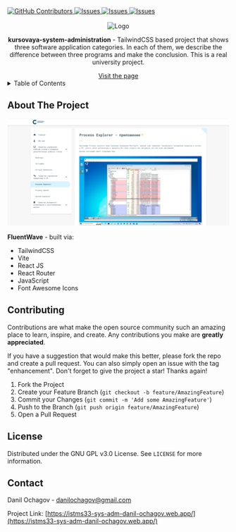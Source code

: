 <!-- --------STATS-------- -->
 <a href="https://github.com/ochagovdanil/kursovaya-system-administration/graphs/contributors">
	<img alt="GitHub Contributors" src="https://img.shields.io/github/contributors/ochagovdanil/kursovaya-system-administration.svg" />
</a>
<a href="https://github.com/ochagovdanil/kursovaya-system-administration/network/members">
	<img alt="Issues" src="https://img.shields.io/github/forks/ochagovdanil/kursovaya-system-administration.svg" />
</a>
<a href="https://github.com/ochagovdanil/kursovaya-system-administration/stargazers">
	<img alt="Issues" src="https://img.shields.io/github/stars/ochagovdanil/kursovaya-system-administration.svg" />
</a>
<a href="https://github.com/ochagovdanil/kursovaya-system-administration/issues">
	<img alt="Issues" src="https://img.shields.io/github/issues/ochagovdanil/kursovaya-system-administration.svg" />
</a>

<!-- --------LOGO-------- -->
<br />
<div align="center">
	<br>
	<img src="./public/favicon.ico" alt="Logo" />
	<p><strong>kursovaya-system-administration</strong> - TailwindCSS based project that shows three software application categories. In each of them, we describe the difference between three programs and make the conclusion. This is a real university project.</p>
	<a href="https://istms33-sys-adm-danil-ochagov.web.app/" target="_blank">Visit the page</a>
</div>

<!-- --------TABLE OF CONTENTS-------- -->
<details>
  <summary>Table of Contents</summary>
  <ol>
    <li>
      <a href="#about-the-project">About The Project</a>
    </li>
    <li><a href="#contributing">Contributing</a></li>
    <li><a href="#contact">Contact</a></li>
  </ol>
</details>

<!-- --------ABOUT THE PROJECT-------- -->

## About The Project

<div align="center">
	<img src="./screenshots/preview.png" alt="Preview" />
</div>
<p><strong>FluentWave</strong> - built via:</p>
<ul>
	<li>TailwindCSS</li>
	<li>Vite</li>
	<li>React JS</li>
	<li>React Router</li>
 	<li>JavaScript</li>
	<li>Font Awesome Icons</li>
</ul>

<!-- --------CONTRIBUTING-------- -->

## Contributing

Contributions are what make the open source community such an amazing place to learn, inspire, and create. Any contributions you make are **greatly appreciated**.

If you have a suggestion that would make this better, please fork the repo and create a pull request. You can also simply open an issue with the tag "enhancement".
Don't forget to give the project a star! Thanks again!

1. Fork the Project
2. Create your Feature Branch (`git checkout -b feature/AmazingFeature`)
3. Commit your Changes (`git commit -m 'Add some AmazingFeature'`)
4. Push to the Branch (`git push origin feature/AmazingFeature`)
5. Open a Pull Request

<!-- --------LICENSE-------- -->

## License

Distributed under the GNU GPL v3.0 License. See `LICENSE` for more information.

<!-- --------CONTACT-------- -->

## Contact

Danil Ochagov - danilochagov@gmail.com

Project Link: [https://istms33-sys-adm-danil-ochagov.web.app/](https://istms33-sys-adm-danil-ochagov.web.app/)
